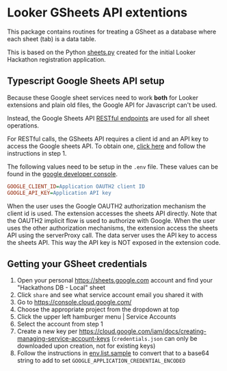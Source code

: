 # Looker GSheets API extentions

This package contains routines for treating a GSheet as a database where each sheet (tab) is a data table.

This is based on the Python [sheets.py](/examples/python/hackathon_app/sheets.py) created for the initial Looker Hackathon registration application.

## Typescript Google Sheets API setup

Because these Google sheet services need to work **both** for Looker extensions and plain old files, the Google API for Javascript can't be used. 

Instead, the Google Sheets API [RESTful endpoints](https://developers.google.com/sheets/api/reference/rest) are used for all sheet operations.
 
For RESTful calls, the GSheets API requires a client id and an API key to access the Google sheets API. 
To obtain one, [click here](https://developers.google.com/sheets/api/quickstart/js) and follow the instructions in step 1. 

The following values need to be setup in the `.env` file. These values can be found in the [google developer console](https://console.developers.google.com/).

```ini
GOOGLE_CLIENT_ID=Application OAUTH2 client ID
GOOGLE_API_KEY=Application API key
```

When the user uses the Google OAUTH2 authorization mechanism the client id is used. The extension accesses the sheets API directly. Note that the OAUTH2 implicit flow is used to authorize with Google.
When the user uses the other authorization mechanisms, the extension access the sheets API using the serverProxy call. The data server uses the API key to access the sheets API. This way the API key is NOT exposed in the extension code.

## Getting your GSheet credentials

1. Open your personal https://sheets.google.com account and find your "Hackathons DB - Local" sheet
1. Click `share` and see what service account email you shared it with
1. Go to https://console.cloud.google.com/
1. Choose the appropriate project from the dropdown at top
1. Click the upper left hamburger menu | Service Accounts
1. Select the account from step 1
1. Create a new key per https://cloud.google.com/iam/docs/creating-managing-service-account-keys (`credentials.json` can only be downloaded upon creation, not for existing keys)
1. Follow the instructions in [env.list.sample](/examples/python/hackathon_app/env.list.sample) to convert that to a base64 string to add to set `GOOGLE_APPLICATION_CREDENTIAL_ENCODED`
